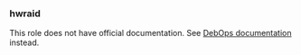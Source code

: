 ### hwraid

This role does not have official documentation.
See [DebOps documentation](https://docs.debops.org/en/stable-3.2/) instead.
